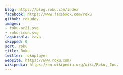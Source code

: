 ```yaml
---
blog: https://blog.roku.com/index
facebook: https://www.facebook.com/roku
github: rokudev
images:
- roku-ar21.svg
- roku-icon.svg
logohandle: roku
skipped: 0
sort: roku
title: Roku
twitter: rokuplayer
website: https://www.roku.com/
wikipedia: https://en.wikipedia.org/wiki/Roku,_Inc.
---
```

